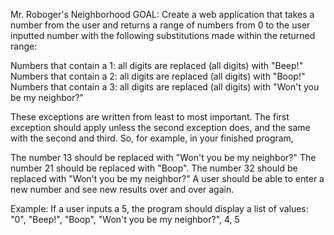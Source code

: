Mr. Roboger's Neighborhood
GOAL: Create a web application that takes a number from the user and returns a range of numbers from 0 to the user inputted number with the following substitutions made within the returned range:

Numbers that contain a 1: all digits are replaced (all digits) with "Beep!"
Numbers that contain a 2: all digits are replaced (all digits) with "Boop!"
Numbers that contain a 3: all digits are replaced (all digits) with "Won't you be my neighbor?"

These exceptions are written from least to most important. The first exception should apply unless the second exception does, and the same with the second and third. So, for example, in your finished program,

The number 13 should be replaced with "Won't you be my neighbor?"
The number 21 should be replaced with "Boop".
The number 32 should be replaced with "Won't you be my neighbor?"
A user should be able to enter a new number and see new results over and over again.

Example: If a user inputs a 5, the program should display a list of values: "0", "Beep!", "Boop", "Won't you be my neighbor?", 4, 5